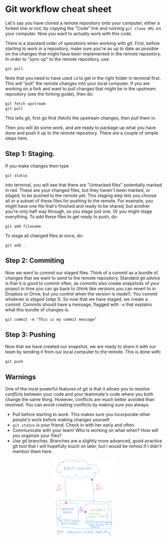 # Git workflow cheat sheet

Let's say you have cloned a remote repository onto your computer, either a forked one or not, by copying the "Code" link and running ``git clone URL`` on your computer. Now you want to actually work with this code.

There is a standard order of operations when working with git. First, before starting to work in a repository, make sure you're as up to date as possible on the changes that might have been implemented in the remote repository. In order to "sync up" to the remote repository, use:

```
git pull
```

Note that you need to have used ``cd`` to get in the right folder in terminal first. This will "pull" the remote changes into your local computer. If you are working on a fork and want to pull changes that might be in the upstream repository (see the forking guide), then do:

```
git fetch upstream
git pull
```

This tells git, first go find (fetch) the upstream changes, then pull them in. 

Then you will do some work, and are ready to package up what you have done and push it up to the remote repository. There are a couple of simple steps here.

## Step 1: Staging.

If you make changes then type

```
git status
```

into terminal, you will see that there are "Untracked files" potentially marked in red. These are your changed files, but they haven't been marked, or staged, to be pushed to the remote yet. This staging step lets you choose all or a subset of these files for pushing to the remote. For example, you might have one file that's finished and ready to be shared, but another you're only half way through, so you stage just one. Or you might stage everything. To add these files to get ready to push, do:

```
git add filename
``` 

To stage all changed files at once, do:

```
git add .
```

## Step 2: Commiting

Now we want to _commit_ our staged files. Think of a commit as a bundle of changes that we want to send to the remote repository. Standard git advice is that it is good to commit often, as commits also create snapshots of your project in time you can go back to (think like versions you can revert to in Dropbox or Drive, but you control when the version is made!). You commit whatever is _staged_ (step 1). So now that we have staged, we create a commit. Commits should have a message, flagged with ``-m`` that explains what this bundle of changes is.

```
git commit -m "This is my commit message"
```

## Step 3: Pushing

Now that we have created our snapshot, we are ready to share it with our team by sending it from our local computer to the remote. This is done with:

```
git push
```

## Warnings

One of the most powerful features of git is that it allows you to resolve _conflicts_ between your code and your teammate's code where you both change the same thing. However, conflicts are much better avoided than resolved. You can avoid creating conflicts by making sure you always:

* Pull before starting to work. This makes sure you incorporate other people's work before making changes yourself.
* ``git status`` is your friend. Check in with her early and often.
* Communicate with your team! Who is working on what when? How will you organize your files?
* Use git branches. Branches are a slightly more advanced, good-practice git tool that I will hopefully touch on later, but I would be remiss if I didn't mention them here. 

<p align="center">
<img src=git_image.png  width="40%">
</p>


